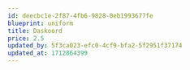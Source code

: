 ```yaml
---
id: deecbc1e-2f87-4fb6-9828-0eb1993677fe
blueprint: uniform
title: Daskoord
price: 2.5
updated_by: 5f3ca023-efc0-4cf9-bfa2-5f2951f37174
updated_at: 1712864399
---
```


